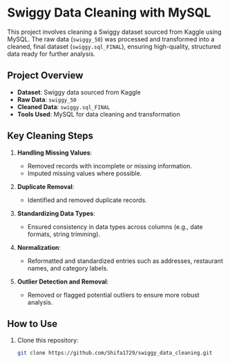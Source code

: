 # Swiggy Data Cleaning with MySQL

This project involves cleaning a Swiggy dataset sourced from Kaggle using MySQL. The raw data (`swiggy_50`) was processed and transformed into a cleaned, final dataset (`swiggy.sql_FINAL`), ensuring high-quality, structured data ready for further analysis.

## Project Overview

- **Dataset**: Swiggy data sourced from Kaggle
- **Raw Data**: `swiggy_50`
- **Cleaned Data**: `swiggy.sql_FINAL`
- **Tools Used**: MySQL for data cleaning and transformation

## Key Cleaning Steps

1. **Handling Missing Values**: 
   - Removed records with incomplete or missing information.
   - Imputed missing values where possible.
   
2. **Duplicate Removal**: 
   - Identified and removed duplicate records.

3. **Standardizing Data Types**: 
   - Ensured consistency in data types across columns (e.g., date formats, string trimming).

4. **Normalization**: 
   - Reformatted and standardized entries such as addresses, restaurant names, and category labels.

5. **Outlier Detection and Removal**: 
   - Removed or flagged potential outliers to ensure more robust analysis.

## How to Use

1. Clone this repository:
   ```bash
   git clone https://github.com/Shifa1729/swiggy_data_cleaning.git

